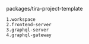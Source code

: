 packages/tira-project-template
```
1.workspace
2.frontend-server
3.graphql-server
4.graphql-gateway
```
